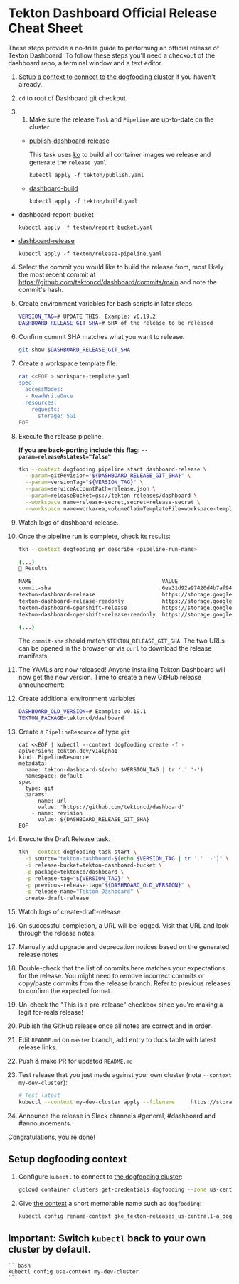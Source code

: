 # Tekton Dashboard Official Release Cheat Sheet

These steps provide a no-frills guide to performing an official release
of Tekton Dashboard. To follow these steps you'll need a checkout of
the dashboard repo, a terminal window and a text editor.

1. [Setup a context to connect to the dogfooding cluster](#setup-dogfooding-context) if you haven't already.

2. `cd` to root of Dashboard git checkout.

3. 1. Make sure the release `Task` and `Pipeline` are up-to-date on the
      cluster.

   - [publish-dashboard-release](https://github.com/tektoncd/dashboard/blob/main/tekton/publish.yaml)

     This task uses [ko](https://github.com/google/ko) to build all container images we release and generate the `release.yaml`
     ```shell script
     kubectl apply -f tekton/publish.yaml
     ```
   - [dashboard-build](https://github.com/tektoncd/dashboard/blob/main/tekton/build.yaml)
     ```shell script
     kubectl apply -f tekton/build.yaml
     ```
[comment]: <> (add link below after the file merges. As dashboard-report-bucket.yaml is not present tektoncd/dashboard, build tests throws error)
   - dashboard-report-bucket
     ```shell script
     kubectl apply -f tekton/report-bucket.yaml
     ```

   - [dashboard-release](https://github.com/tektoncd/dashboard/blob/main/tekton/release-pipeline.yaml)
     ```shell script
     kubectl apply -f tekton/release-pipeline.yaml
     ```

4. Select the commit you would like to build the release from, most likely the
   most recent commit at https://github.com/tektoncd/dashboard/commits/main
   and note the commit's hash.

5. Create environment variables for bash scripts in later steps.

    ```bash
    VERSION_TAG=# UPDATE THIS. Example: v0.19.2
    DASHBOARD_RELEASE_GIT_SHA=# SHA of the release to be released
    ```

6. Confirm commit SHA matches what you want to release.

    ```bash
    git show $DASHBOARD_RELEASE_GIT_SHA
    ```

7. Create a workspace template file:

   ```bash
   cat <<EOF > workspace-template.yaml
   spec:
     accessModes:
     - ReadWriteOnce
     resources:
       requests:
         storage: 5Gi
   EOF
   ```

8. Execute the release pipeline.

   **If you are back-porting include this flag: `--param=releaseAsLatest="false"`**

    ```bash
    tkn --context dogfooding pipeline start dashboard-release \
      --param=gitRevision="${DASHBOARD_RELEASE_GIT_SHA}" \
      --param=versionTag="${VERSION_TAG}" \
      --param=serviceAccountPath=release.json \
      --param=releaseBucket=gs://tekton-releases/dashboard \
      --workspace name=release-secret,secret=release-secret \
      --workspace name=workarea,volumeClaimTemplateFile=workspace-template.yaml
    ```

9. Watch logs of dashboard-release.

10. Once the pipeline run is complete, check its results:

    ```bash
    tkn --context dogfooding pr describe <pipeline-run-name>

    (...)
    📝 Results

    NAME                                         VALUE
    commit-sha                                   6ea31d92a97420d4b7af94745c45b02447ceaa19
    tekton-dashboard-release                     https://storage.googleapis.com/tekton-releases/dashboard/previous/v0.19.0/tekton-dashboard-release.yaml
    tekton-dashboard-release-readonly            https://storage.googleapis.com/tekton-releases/dashboard/previous/v0.19.0/tekton-dashboard-release-readonly.yaml
    tekton-dashboard-openshift-release           https://storage.googleapis.com/tekton-releases/dashboard/previous/v0.19.0/openshift-tekton-dashboard-release.yaml
    tekton-dashboard-openshift-release-readonly  https://storage.googleapis.com/tekton-releases/dashboard/previous/v0.19.0/openshift-tekton-dashboard-release-readonly.yaml

    (...)
    ```

    The `commit-sha` should match `$TEKTON_RELEASE_GIT_SHA`.
    The two URLs can be opened in the browser or via `curl` to download the release manifests.

11. The YAMLs are now released! Anyone installing Tekton Dashboard will now get the new version. Time to create a new GitHub release announcement:

12. Create additional environment variables

    ```bash
    DASHBOARD_OLD_VERSION=# Example: v0.19.1
    TEKTON_PACKAGE=tektoncd/dashboard
    ```

13. Create a `PipelineResource` of type `git`

    ```shell
    cat <<EOF | kubectl --context dogfooding create -f -
    apiVersion: tekton.dev/v1alpha1
    kind: PipelineResource
    metadata:
      name: tekton-dashboard-$(echo $VERSION_TAG | tr '.' '-')
      namespace: default
    spec:
      type: git
      params:
        - name: url
          value: 'https://github.com/tektoncd/dashboard'
        - name: revision
          value: ${DASHBOARD_RELEASE_GIT_SHA}
    EOF
    ```

14. Execute the Draft Release task.

    ```bash
    tkn --context dogfooding task start \
      -i source="tekton-dashboard-$(echo $VERSION_TAG | tr '.' '-')" \
      -i release-bucket=tekton-dashboard-bucket \
      -p package=tektoncd/dashboard \
      -p release-tag="${VERSION_TAG}" \
      -p previous-release-tag="${DASHBOARD_OLD_VERSION}" \
      -p release-name="Tekton Dashboard" \
      create-draft-release
    ```

15. Watch logs of create-draft-release

16. On successful completion, a URL will be logged. Visit that URL and look through the release notes.
17. Manually add upgrade and deprecation notices based on the generated release notes
18. Double-check that the list of commits here matches your expectations
    for the release. You might need to remove incorrect commits or copy/paste commits
    from the release branch. Refer to previous releases to confirm the expected format.

19. Un-check the "This is a pre-release" checkbox since you're making a legit for-reals release!

20. Publish the GitHub release once all notes are correct and in order.

21. Edit `README.md` on `master` branch, add entry to docs table with latest release links.

22. Push & make PR for updated `README.md`

23. Test release that you just made against your own cluster (note `--context my-dev-cluster`):

     ```bash
     # Test latest
     kubectl --context my-dev-cluster apply --filename     https://storage.googleapis.com/tekton-releases/dashboard/previous/v0.19.0/tekton-dashboard-release.yaml
     ```

24. Announce the release in Slack channels #general, #dashboard and #announcements.

Congratulations, you're done!

## Setup dogfooding context

1. Configure `kubectl` to connect to
   [the dogfooding cluster](https://github.com/tektoncd/plumbing/blob/main/docs/dogfooding.md):

    ```bash
    gcloud container clusters get-credentials dogfooding --zone us-central1-a --project tekton-releases
    ```

1. Give [the context](https://kubernetes.io/docs/tasks/access-application-cluster/configure-access-multiple-clusters/)
   a short memorable name such as `dogfooding`:

   ```bash
   kubectl config rename-context gke_tekton-releases_us-central1-a_dogfooding dogfooding
   ```

## Important: Switch `kubectl` back to your own cluster by default.

    ```bash
    kubectl config use-context my-dev-cluster
    ```
